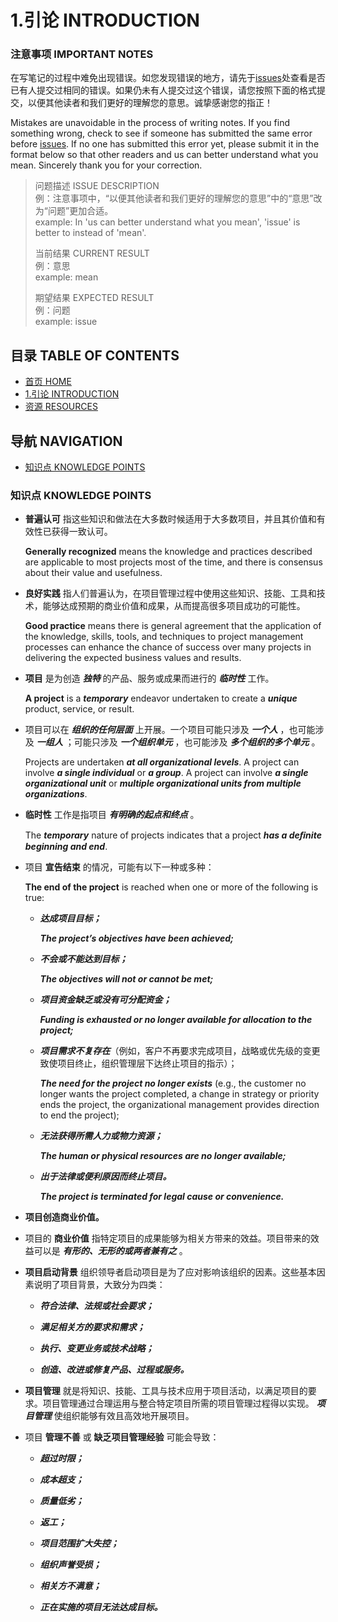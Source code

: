 # 1.引论 INTRODUCTION


### 注意事项 IMPORTANT NOTES

在写笔记的过程中难免出现错误。如您发现错误的地方，请先于[issues](https://github.com/afresh/pmi-pmp/issues)处查看是否已有人提交过相同的错误。如果仍未有人提交过这个错误，请您按照下面的格式提交，以便其他读者和我们更好的理解您的意思。诚挚感谢您的指正！

Mistakes are unavoidable in the process of writing notes. If you find something wrong, check to see if someone has submitted the same error before [issues](https://github.com/afresh/pmi-pmp/issues). If no one has submitted this error yet, please submit it in the format below so that other readers and us can better understand what you mean. Sincerely thank you for your correction.

> 问题描述 ISSUE DESCRIPTION  
> 例：注意事项中，“以便其他读者和我们更好的理解您的意思”中的“意思”改为“问题”更加合适。  
> example: In 'us can better understand what you mean', 'issue' is better to instead of 'mean'.  
> 
> 当前结果 CURRENT RESULT  
> 例：意思  
> example: mean  
> 
> 期望结果 EXPECTED RESULT  
> 例：问题  
> example: issue  
> 


## 目录 TABLE OF CONTENTS


* [首页 HOME](https://github.com/afresh/pmi-pmp)
* [1.引论 INTRODUCTION](https://github.com/afresh/pmi-pmp/tree/master/PMBOK%C2%AEGUIDE(Sixth%20Edition)/PART%201/01.%E5%BC%95%E8%AE%BA%20INTRODUCTION)
* [资源 RESOURCES](https://github.com/afresh/pmi-pmp/blob/master/PMBOK%C2%AEGUIDE(Sixth%20Edition)/RESOURCES.md)


## 导航 NAVIGATION


* [知识点 KNOWLEDGE POINTS](#知识点-KNOWLEDGE-POINTS)


### 知识点 KNOWLEDGE POINTS


* **普遍认可** 指这些知识和做法在大多数时候适用于大多数项目，并且其价值和有效性已获得一致认可。

    **Generally recognized** means the knowledge and practices described are applicable to most projects most of the time, and there is consensus about their value and usefulness.


* **良好实践** 指人们普遍认为，在项目管理过程中使用这些知识、技能、工具和技术，能够达成预期的商业价值和成果，从而提高很多项目成功的可能性。

    **Good practice** means there is general agreement that the application of the knowledge, skills, tools, and techniques to project management processes can enhance the chance of success over many projects in delivering the expected business values and results.


* **项目** 是为创造 ***独特*** 的产品、服务或成果而进行的 ***临时性*** 工作。

    **A project** is a ***temporary*** endeavor undertaken to create a ***unique*** product, service, or result.


* 项目可以在 ***组织的任何层面*** 上开展。一个项目可能只涉及 ***一个人*** ，也可能涉及 ***一组人*** ；可能只涉及 ***一个组织单元*** ，也可能涉及 ***多个组织的多个单元*** 。
  
    Projects are undertaken ***at all organizational levels***. A project can involve ***a single individual*** or ***a group***. A project can involve ***a single organizational unit*** or ***multiple organizational units from multiple organizations***.

* **临时性** 工作是指项目 ***有明确的起点和终点*** 。
    
    The ***temporary*** nature of projects indicates that a project ***has a deﬁnite beginning and end***.

* 项目 **宣告结束** 的情况，可能有以下一种或多种：

    **The end of the project** is reached when one or more of the following is true:
    
  * ***达成项目目标；***

    ***The project’s objectives have been achieved;***

  * ***不会或不能达到目标；***

    ***The objectives will not or cannot be met;***

  * ***项目资金缺乏或没有可分配资金；***

    ***Funding is exhausted or no longer available for allocation to the project;***

  * ***项目需求不复存在***（例如，客户不再要求完成项目，战略或优先级的变更致使项目终止，组织管理层下达终止项目的指示）；

    ***The need for the project no longer exists*** (e.g., the customer no longer wants the project completed, a change in strategy or priority ends the project, the organizational management provides direction to end the project);

  * ***无法获得所需人力或物力资源；***

    ***The human or physical resources are no longer available;***

  * ***出于法律或便利原因而终止项目。***

    ***The project is terminated for legal cause or convenience.***

* **项目创造商业价值。** 

* 项目的 **商业价值** 指特定项目的成果能够为相关方带来的效益。项目带来的效益可以是 ***有形的、无形的或两者兼有之*** 。

* **项目启动背景** 组织领导者启动项目是为了应对影响该组织的因素。这些基本因素说明了项目背景，大致分为四类：

  * ***符合法律、法规或社会要求；***

  * ***满足相关方的要求和需求；***

  * ***执行、变更业务或技术战略；***

  * ***创造、改进或修复产品、过程或服务。***

* **项目管理** 就是将知识、技能、工具与技术应用于项目活动，以满足项目的要求。项目管理通过合理运用与整合特定项目所需的项目管理过程得以实现。 ***项目管理*** 使组织能够有效且高效地开展项目。

* 项目 **管理不善** 或 **缺乏项目管理经验** 可能会导致：

  * ***超过时限；***

  * ***成本超支；***
  
  * ***质量低劣；***

  * ***返工；***

  * ***项目范围扩大失控；***
  
  * ***组织声誉受损；***

  * ***相关方不满意；***

  * ***正在实施的项目无法达成目标。***


